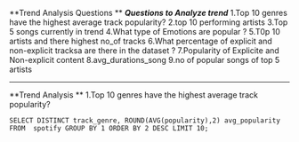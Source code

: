 

**Trend Analysis Questions **
**_Questions to Analyze trend_**
1.Top 10 genres have the highest average track popularity?
2.top 10 performing artists 
3.Top 5 songs currently in trend
4.What type of Emotions are popular ?
5.T0p 10 artists and there highest no_of tracks
6.What percentage of explicit and non-explicit tracksa are there in the dataset ?
7.Popularity of Explicite and Non-explicit content
8.avg_durations_song
9.no of popular songs of top 5 artists

--------------------------------------------------------------------------------------------------------------------------------------------------------------------------------
**Trend Analysis **
1.Top 10 genres have the highest average track popularity?

`SELECT DISTINCT
	track_genre,
    ROUND(AVG(popularity),2) avg_popularity
FROM 
	spotify
GROUP BY 1
ORDER BY 2 DESC
LIMIT 10;`


